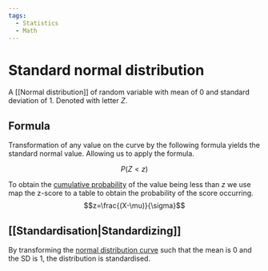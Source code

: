 ```yaml
---
tags:
  - Statistics
  - Math
---
```

# Standard normal distribution

A [[Normal distribution]] of random variable with mean of 0 and standard deviation of 1. Denoted with letter $Z$.

## Formula

Transformation of any value on the curve by the following formula yields the standard normal value. Allowing us to apply the formula.

$$P(Z<z)$$

To obtain the [cumulative probability](Cumulative%20probability.md) of the value being less than $z$ we use map the z-score to a table to obtain the probability of the score occurring.
$$z=\frac{(X-\mu)}{\sigma}$$

## [[Standardisation|Standardizing]]

By transforming the [normal distribution curve](Normal%20distribution.md) such that the mean is 0 and the SD is 1, the distribution is standardised.